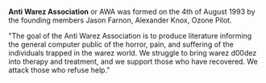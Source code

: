 **Anti Warez Association** or AWA was formed on the 4th of August 1993 by the founding members Jason Farnon, Alexander Knox, Ozone Pilot.

"The goal of the Anti Warez Association is to produce literature informing the general computer public of the horror, pain, and suffering of the individuals trapped in the warez world. We struggle to bring warez d00dez into therapy and treatment, and we support those who have recovered.
We attack those who refuse help."